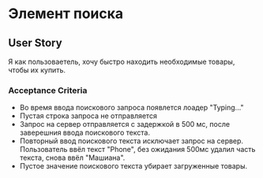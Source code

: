 # Элемент поиска

## User Story

Я как пользоваетель, хочу быстро находить необходимые товары, чтобы их купить.


### Acceptance Criteria

- Во время ввода поискового запроса появлется лоадер "Typing..."
- Пустая строка запроса не отправляется
- Запрос на сервер отправляется с задержкой в 500 мс, после заверешния ввода поискового текста.
- Повторный ввод поискового текста исключает запрос на сервер. Пользователь ввёл текст "Phone", без ожидания 500мс удалил часть текста, снова ввёл "Машиана".
- Пустое значение поискового текста убирает загруженные товары.
